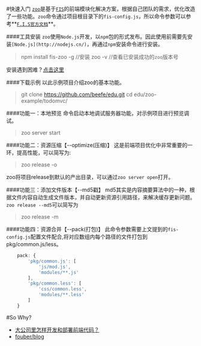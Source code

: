 #快速入门
[`zoo`](https://github.com/xwenliang/fis-zoo)是基于[`FIS`](https://github.com/fex-team/fis)的前端模块化解决方案，根据自己团队的需求，优化改造了一些功能。`zoo`命令通过项目根目录下的`fis-config.js`，所以命令参数可以参考**[`F.I.S官方文档`](http://fex.baidu.com/fis-site/docs/beginning/getting-started.html)**。


####工具安装
`zoo`使用`Node.js`开发，以`npm`包的形式发布。因此使用前需要先安装`[Node.js](http://nodejs.cn/)`，再通过`npm`安装命令进行安装。

>npm install fis-zoo -g //安装
>zoo -v                //查看已安装成功的`zoo`版本号

安装遇到困难？[点击这里](https://github.com/fex-team/fis/issues/65)

####下载示例
以此示例项目介绍zoo的基本功能。

>git clone https://github.com/beefe/edu.git
>cd edu/zoo-example/todomvc/

####功能一：本地预览
命令启动本地调试服务器功能，对示例项目进行预览调试。

>zoo server start

####功能二：资源压缩【--optimize(压缩)】
这是前端项目优化中非常重要的一环，提高性能，可以简写为:

>zoo release -o

zoo将项目release到默认的产出目录，可以通过`zoo server open`打开。

####功能三：添加文件版本【--md5戳】
md5其实是内容摘要算法中的一种，根据文件内容自动生成文件版本，并自动更新资源引用路径，来解决缓存更新问题。`zoo release --md5`可以简写为

>zoo release -m

####功能四：资源合并【--pack(打包)】
此命令参数需要上文提到的`fis-config.js`配置文件配合,将对应数组内每个路径的文件打包到pkg/common.js/less。

```javascript
    pack: {
        'pkg/common.js': [
            'js/mod.js',
            'modules/**.js'
        ],
        'pkg/common.less': [
            'css/common.less',
            'modules/**.less'
        ]
    }
```

#So Why?
- [大公司里怎样开发和部署前端代码？](https://www.zhihu.com/question/20790576/answer/32602154)
- [fouber/blog](https://github.com/fouber/blog)